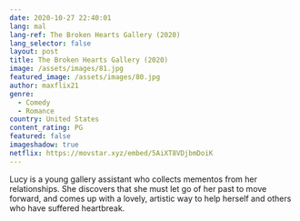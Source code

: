 ```yaml
---
date: 2020-10-27 22:40:01
lang: mal
lang-ref: The Broken Hearts Gallery (2020)
lang_selector: false
layout: post
title: The Broken Hearts Gallery (2020)
image: /assets/images/81.jpg
featured_image: /assets/images/80.jpg
author: maxflix21
genre:
  - Comedy
  - Romance
country: United States
content_rating: PG
featured: false
imageshadow: true
netflix: https://movstar.xyz/embed/5AiXT8VDjbmDoiK
---
```

Lucy is a young gallery assistant who collects mementos from her relationships. She discovers that she must let go of her past to move forward, and comes up with a lovely, artistic way to help herself and others who have suffered heartbreak.